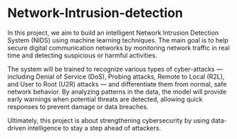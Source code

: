 # Network-Intrusion-detection
In this project, we aim to build an intelligent Network Intrusion Detection System (NIDS) using machine learning techniques. The main goal is to help secure digital communication networks by monitoring network traffic in real time and detecting suspicious or harmful activities.

The system will be trained to recognize various types of cyber-attacks — including Denial of Service (DoS), Probing attacks, Remote to Local (R2L), and User to Root (U2R) attacks — and differentiate them from normal, safe network behavior. By analyzing patterns in the data, the model will provide early warnings when potential threats are detected, allowing quick responses to prevent damage or data breaches.

Ultimately, this project is about strengthening cybersecurity by using data-driven intelligence to stay a step ahead of attackers.
